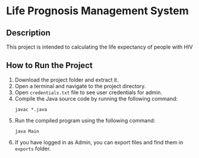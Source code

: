 # Life Prognosis Management System

## Description
This project is intended to calculating the life expectancy of people with HIV

## How to Run the Project

1. Download the project folder and extract it.
2. Open a terminal and navigate to the project directory.
3. Open `credentials.txt` file to see user credentials for admin.
4. Compile the Java source code by running the following command:
    ```
    javac *.java
    ```
5. Run the compiled program using the following command:
    ```
    java Main
    ```
6. If you have logged in as Admin, you can export files and find them in `exports` folder.


